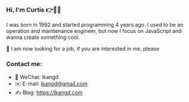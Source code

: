 ### Hi, I'm Curtis 👉🧑‍💻

I was born in 1992 and started programming 4 years ago. I used to be an operation and maintenance engineer, but now I focus on JavaScript and wanna create something cool.

🤔 I am now looking for a job, if you are interested in me, please

### Contact me:

- 💬 WeChat: lkangd
- ✉️ E-mail: lkangd@gmail.com
- ✍️ Blog: https://lkangd.com

